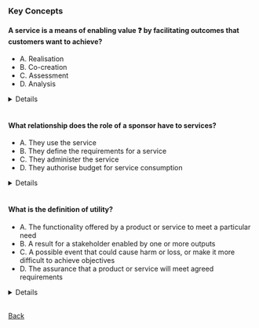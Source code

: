### Key Concepts

#### A service is a means of enabling value &#10067; by facilitating outcomes that customers want to achieve?
- A. Realisation
- B. Co-creation
- C. Assessment
- D. Analysis
<details>
B. A service is a means of enabling <b>Co-creation</b> by facilitating outcomes that customers want to achieve!
</details>
<br>

#### What relationship does the role of a sponsor have to services?
- A. They use the service
- B. They define the requirements for a service
- C. They administer the service
- D. They authorise budget for service consumption
<details>
D. They authoise budget for service consumption!
</details>
<br>

#### What is the definition of utility?
- A. The functionality offered by a product or service to meet a particular need
- B. A result for a stakeholder enabled by one or more outputs
- C. A possible event that could cause harm or loss, or make it more difficult to achieve objectives
- D. The assurance that a product or service will meet agreed requirements
<details>
A. The functionality offered by a product or service to meet a particular need

* A. Utility = The functionality offered by a product or service to meet a particular need!<br>
* B. Outcome = A result for a stakeholder enabled by one or more outputs<br>
* C. Risk = A possible event that could cause harm or loss, or make it more difficult to achieve objectives<br>
* D. Warranty = The assurance that a product or service will meet agreed requirements<br>
</details>
<br>

[Back](README.md)
